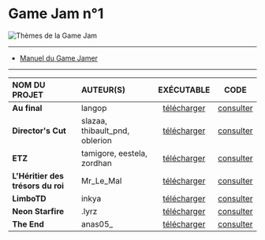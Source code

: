 # Game Jam n°1

![Thèmes de la Game Jam](https://github.com/jasonchampagne/GameJam/blob/main/20250509-20250523/th%C3%A8mes.png)

---

+ [Manuel du Game Jamer](https://github.com/jasonchampagne/GameJam/blob/main/20250509-20250523/Manuel%20du%20Game%20Jamer.pdf)

---

|NOM DU PROJET|AUTEUR(S)|EXÉCUTABLE|CODE|
|:--|:--|:--:|:--:|
|**Au final**|langop|[télécharger](#)|[consulter](#)|
|**Director's Cut**|slazaa, thibault_pnd, oblerion|[télécharger](#)|[consulter](#)|
|**ETZ**|tamigore, eestela, zordhan|[télécharger](#)|[consulter](#)|
|**L'Héritier des trésors du roi**|Mr_Le_Mal|[télécharger](#)|[consulter](#)|
|**LimboTD**|inkya|[télécharger](#)|[consulter](#)|
|**Neon Starfire**|.lyrz|[télécharger](#)|[consulter](#)|
|**The End**|anas05_|[télécharger](#)|[consulter](#)|
